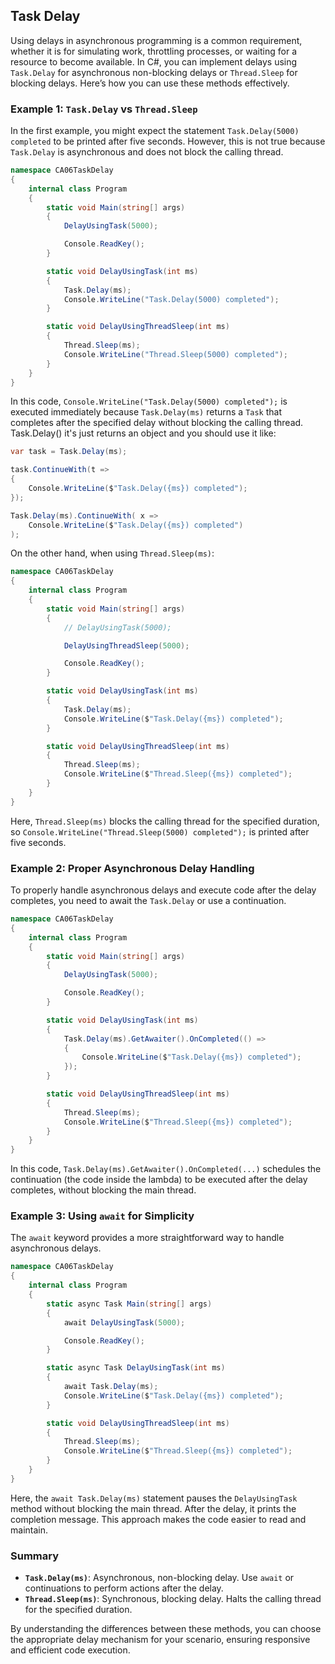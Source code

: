 ## Task Delay

Using delays in asynchronous programming is a common requirement, whether it is for simulating work, throttling processes, or waiting for a resource to become available. In C#, you can implement delays using `Task.Delay` for asynchronous non-blocking delays or `Thread.Sleep` for blocking delays. Here’s how you can use these methods effectively.

### Example 1: `Task.Delay` vs `Thread.Sleep`

In the first example, you might expect the statement `Task.Delay(5000) completed` to be printed after five seconds. However, this is not true because `Task.Delay` is asynchronous and does not block the calling thread.

```csharp
namespace CA06TaskDelay
{
    internal class Program
    {
        static void Main(string[] args)
        {
            DelayUsingTask(5000);

            Console.ReadKey();
        }

        static void DelayUsingTask(int ms)
        {
            Task.Delay(ms);
            Console.WriteLine("Task.Delay(5000) completed");
        }

        static void DelayUsingThreadSleep(int ms)
        {
            Thread.Sleep(ms);
            Console.WriteLine("Thread.Sleep(5000) completed");
        }
    }
}
```

In this code, `Console.WriteLine("Task.Delay(5000) completed");` is executed immediately because `Task.Delay(ms)` returns a `Task` that completes after the specified delay without blocking the calling thread.
Task.Delay() it's just returns an object and you should use it like:

```csharp
var task = Task.Delay(ms);

task.ContinueWith(t =>
{
    Console.WriteLine($"Task.Delay({ms}) completed");
});
```

```csharp
Task.Delay(ms).ContinueWith( x => 
    Console.WriteLine($"Task.Delay({ms}) completed")
);
```

On the other hand, when using `Thread.Sleep(ms)`:

```csharp
namespace CA06TaskDelay
{
    internal class Program
    {
        static void Main(string[] args)
        {
            // DelayUsingTask(5000);

            DelayUsingThreadSleep(5000);

            Console.ReadKey();
        }

        static void DelayUsingTask(int ms)
        {
            Task.Delay(ms);
            Console.WriteLine($"Task.Delay({ms}) completed");
        }

        static void DelayUsingThreadSleep(int ms)
        {
            Thread.Sleep(ms);
            Console.WriteLine($"Thread.Sleep({ms}) completed");
        }
    }
}
```

Here, `Thread.Sleep(ms)` blocks the calling thread for the specified duration, so `Console.WriteLine("Thread.Sleep(5000) completed");` is printed after five seconds.

### Example 2: Proper Asynchronous Delay Handling

To properly handle asynchronous delays and execute code after the delay completes, you need to await the `Task.Delay` or use a continuation.

```csharp
namespace CA06TaskDelay
{
    internal class Program
    {
        static void Main(string[] args)
        {
            DelayUsingTask(5000);

            Console.ReadKey();
        }

        static void DelayUsingTask(int ms)
        {
            Task.Delay(ms).GetAwaiter().OnCompleted(() =>
            {
                Console.WriteLine($"Task.Delay({ms}) completed");
            });
        }

        static void DelayUsingThreadSleep(int ms)
        {
            Thread.Sleep(ms);
            Console.WriteLine($"Thread.Sleep({ms}) completed");
        }
    }
}
```

In this code, `Task.Delay(ms).GetAwaiter().OnCompleted(...)` schedules the continuation (the code inside the lambda) to be executed after the delay completes, without blocking the main thread.

### Example 3: Using `await` for Simplicity

The `await` keyword provides a more straightforward way to handle asynchronous delays. 

```csharp
namespace CA06TaskDelay
{
    internal class Program
    {
        static async Task Main(string[] args)
        {
            await DelayUsingTask(5000);

            Console.ReadKey();
        }

        static async Task DelayUsingTask(int ms)
        {
            await Task.Delay(ms);
            Console.WriteLine($"Task.Delay({ms}) completed");
        }

        static void DelayUsingThreadSleep(int ms)
        {
            Thread.Sleep(ms);
            Console.WriteLine($"Thread.Sleep({ms}) completed");
        }
    }
}
```

Here, the `await Task.Delay(ms)` statement pauses the `DelayUsingTask` method without blocking the main thread. After the delay, it prints the completion message. This approach makes the code easier to read and maintain.

### Summary

- **`Task.Delay(ms)`**: Asynchronous, non-blocking delay. Use `await` or continuations to perform actions after the delay.
- **`Thread.Sleep(ms)`**: Synchronous, blocking delay. Halts the calling thread for the specified duration.

By understanding the differences between these methods, you can choose the appropriate delay mechanism for your scenario, ensuring responsive and efficient code execution.